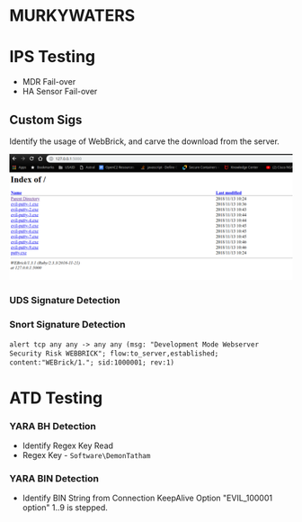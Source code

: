 # MURKYWATERS

# IPS Testing

* MDR Fail-over
* HA Sensor Fail-over

## Custom Sigs

Identify the usage of WebBrick, and carve the download from the server.

![Screenshot](meta/webbrick.png?raw=true "Screenshot")

### UDS Signature Detection

### Snort Signature Detection

```snort
alert tcp any any -> any any (msg: "Development Mode Webserver Security Risk WEBBRICK"; flow:to_server,established; content:"WEBrick/1."; sid:1000001; rev:1)
```

# ATD Testing

### YARA BH Detection

- Identify Regex Key Read 
- Regex Key - 
`Software\DemonTatham`

### YARA BIN Detection

- Identify BIN String from Connection KeepAlive Option "EVIL_100001 option" 1..9 is stepped.
